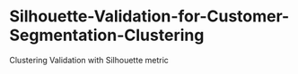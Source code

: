 # Silhouette-Validation-for-Customer-Segmentation-Clustering
Clustering Validation with Silhouette metric
